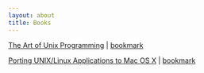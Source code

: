 ```yaml
---
layout: about
title: Books
---
```


[The Art of Unix Programming](http://www.catb.org/~esr/writings/taoup/html/index.html) | 
[bookmark](http://www.catb.org/~esr/writings/taoup/html/ch01s01.html)

[Porting UNIX/Linux Applications to Mac OS X](http://developer.apple.com/library/mac/#documentation/Porting/Conceptual/PortingUnix/intro/intro.html#//apple_ref/doc/uid/TP40002847-TPXREF101) | 
[bookmark](http://developer.apple.com/library/mac/#documentation/Porting/Conceptual/PortingUnix/intro/intro.html#//apple_ref/doc/uid/TP40002847-TPXREF101)